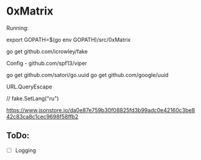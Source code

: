 # 0xMatrix


Running:

export GOPATH=$(go env GOPATH)/src/0xMatrix



go get github.com/icrowley/fake

Config - github.com/spf13/viper

go get github.com/satori/go.uuid
go get github.com/google/uuid

URL.QueryEscape

// fake.SetLang("ru")


https://www.jsonstore.io/da0e87e759b30f08825fd3b99adc0e42160c3be842c83ca8c1cec9698f58ffb2



ToDo:
---

- [ ] Logging